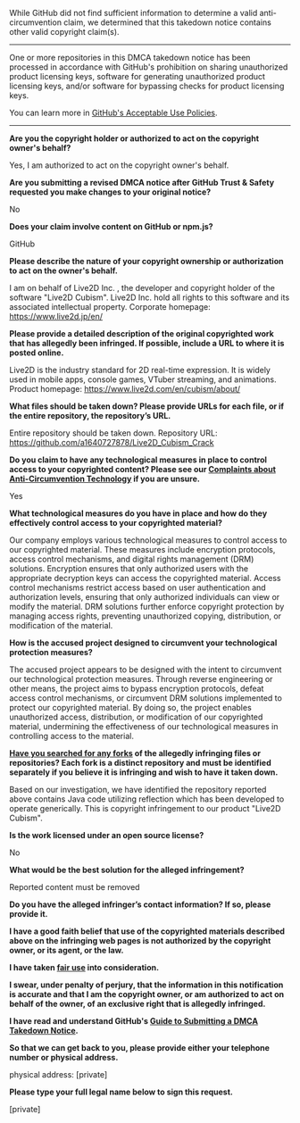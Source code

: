 While GitHub did not find sufficient information to determine a valid anti-circumvention claim, we determined that this takedown notice contains other valid copyright claim(s).

---

One or more repositories in this DMCA takedown notice has been processed in accordance with GitHub's prohibition on sharing unauthorized product licensing keys, software for generating unauthorized product licensing keys, and/or software for bypassing checks for product licensing keys.

You can learn more in [GitHub's Acceptable Use Policies](https://docs.github.com/en/github/site-policy/github-acceptable-use-policies).

---

**Are you the copyright holder or authorized to act on the copyright owner's behalf?**

Yes, I am authorized to act on the copyright owner's behalf.

**Are you submitting a revised DMCA notice after GitHub Trust & Safety requested you make changes to your original notice?**

No

**Does your claim involve content on GitHub or npm.js?**

GitHub

**Please describe the nature of your copyright ownership or authorization to act on the owner's behalf.**

I am on behalf of Live2D Inc. , the developer and copyright holder of the software "Live2D Cubism". Live2D Inc. hold all rights to this software and its associated intellectual property. Corporate homepage: https://www.live2d.jp/en/

**Please provide a detailed description of the original copyrighted work that has allegedly been infringed. If possible, include a URL to where it is posted online.**

Live2D is the industry standard for 2D real-time expression. It is widely used in mobile apps, console games, VTuber streaming, and animations. Product homepage: https://www.live2d.com/en/cubism/about/

**What files should be taken down? Please provide URLs for each file, or if the entire repository, the repository’s URL.**

Entire repository should be taken down. Repository URL: https://github.com/a1640727878/Live2D_Cubism_Crack

**Do you claim to have any technological measures in place to control access to your copyrighted content? Please see our <a href="https://docs.github.com/articles/guide-to-submitting-a-dmca-takedown-notice#complaints-about-anti-circumvention-technology">Complaints about Anti-Circumvention Technology</a> if you are unsure.**

Yes

**What technological measures do you have in place and how do they effectively control access to your copyrighted material?**

Our company employs various technological measures to control access to our copyrighted material. These measures include encryption protocols, access control mechanisms, and digital rights management (DRM) solutions. Encryption ensures that only authorized users with the appropriate decryption keys can access the copyrighted material. Access control mechanisms restrict access based on user authentication and authorization levels, ensuring that only authorized individuals can view or modify the material. DRM solutions further enforce copyright protection by managing access rights, preventing unauthorized copying, distribution, or modification of the material.

**How is the accused project designed to circumvent your technological protection measures?**

The accused project appears to be designed with the intent to circumvent our technological protection measures. Through reverse engineering or other means, the project aims to bypass encryption protocols, defeat access control mechanisms, or circumvent DRM solutions implemented to protect our copyrighted material. By doing so, the project enables unauthorized access, distribution, or modification of our copyrighted material, undermining the effectiveness of our technological measures in controlling access to the material.

**<a href="https://docs.github.com/articles/dmca-takedown-policy#b-what-about-forks-or-whats-a-fork">Have you searched for any forks</a> of the allegedly infringing files or repositories? Each fork is a distinct repository and must be identified separately if you believe it is infringing and wish to have it taken down.**

Based on our investigation, we have identified the repository reported above contains Java code utilizing reflection which has been developed to operate generically. This is copyright infringement to our product "Live2D Cubism".

**Is the work licensed under an open source license?**

No

**What would be the best solution for the alleged infringement?**

Reported content must be removed

**Do you have the alleged infringer’s contact information? If so, please provide it.**

**I have a good faith belief that use of the copyrighted materials described above on the infringing web pages is not authorized by the copyright owner, or its agent, or the law.**

**I have taken <a href="https://www.lumendatabase.org/topics/22">fair use</a> into consideration.**

**I swear, under penalty of perjury, that the information in this notification is accurate and that I am the copyright owner, or am authorized to act on behalf of the owner, of an exclusive right that is allegedly infringed.**

**I have read and understand GitHub's <a href="https://docs.github.com/articles/guide-to-submitting-a-dmca-takedown-notice/">Guide to Submitting a DMCA Takedown Notice</a>.**

**So that we can get back to you, please provide either your telephone number or physical address.**

physical address: [private]

**Please type your full legal name below to sign this request.**

[private]
